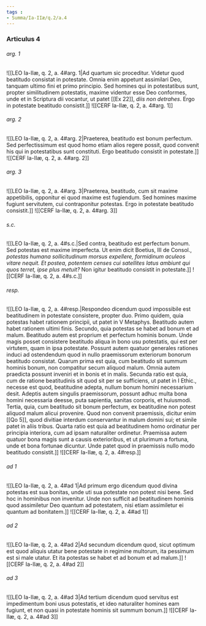 ```yaml
---
tags : 
- Summa/Ia-IIæ/q.2/a.4
---
```


### Articulus 4

###### arg. 1
![[LEO Ia-IIæ, q. 2, a. 4#arg. 1|Ad quartum sic proceditur. Videtur quod beatitudo consistat in potestate. Omnia enim appetunt assimilari Deo, tanquam ultimo fini et primo principio. Sed homines qui in potestatibus sunt, propter similitudinem potestatis, maxime videntur esse Deo conformes, unde et in Scriptura dii vocantur, ut patet [[Ex 22]], *diis non detrahes*. Ergo in potestate beatitudo consistit.]]
![[CERF Ia-IIæ, q. 2, a. 4#arg. 1]]

###### arg. 2
![[LEO Ia-IIæ, q. 2, a. 4#arg. 2|Praeterea, beatitudo est bonum perfectum. Sed perfectissimum est quod homo etiam alios regere possit, quod convenit his qui in potestatibus sunt constituti. Ergo beatitudo consistit in potestate.]]
![[CERF Ia-IIæ, q. 2, a. 4#arg. 2]]

###### arg. 3
![[LEO Ia-IIæ, q. 2, a. 4#arg. 3|Praeterea, beatitudo, cum sit maxime appetibilis, opponitur ei quod maxime est fugiendum. Sed homines maxime fugiunt servitutem, cui contraponitur potestas. Ergo in potestate beatitudo consistit.]]
![[CERF Ia-IIæ, q. 2, a. 4#arg. 3]]

###### s.c.
![[LEO Ia-IIæ, q. 2, a. 4#s.c.|Sed contra, beatitudo est perfectum bonum. Sed potestas est maxime imperfecta. Ut enim dicit Boetius, III de Consol., *potestas humana sollicitudinum morsus expellere, formidinum aculeos vitare nequit. Et postea, potentem censes cui satellites latus ambiunt qui quos terret, ipse plus metuit?* Non igitur beatitudo consistit in potestate.]]
![[CERF Ia-IIæ, q. 2, a. 4#s.c.]]

###### resp.
![[LEO Ia-IIæ, q. 2, a. 4#resp.|Respondeo dicendum quod impossibile est beatitudinem in potestate consistere, propter duo. Primo quidem, quia potestas habet rationem principii, ut patet in V Metaphys. Beatitudo autem habet rationem ultimi finis. Secundo, quia potestas se habet ad bonum et ad malum. Beatitudo autem est proprium et perfectum hominis bonum. Unde magis posset consistere beatitudo aliqua in bono usu potestatis, qui est per virtutem, quam in ipsa potestate. Possunt autem quatuor generales rationes induci ad ostendendum quod in nullo praemissorum exteriorum bonorum beatitudo consistat. Quarum prima est quia, cum beatitudo sit summum hominis bonum, non compatitur secum aliquod malum. Omnia autem praedicta possunt inveniri et in bonis et in malis. Secunda ratio est quia, cum de ratione beatitudinis sit quod sit per se sufficiens, ut patet in I Ethic., necesse est quod, beatitudine adepta, nullum bonum homini necessarium desit. Adeptis autem singulis praemissorum, possunt adhuc multa bona homini necessaria deesse, puta sapientia, sanitas corporis, et huiusmodi. Tertia, quia, cum beatitudo sit bonum perfectum, ex beatitudine non potest aliquod malum alicui provenire. Quod non convenit praemissis, dicitur enim [[Qo 5]], quod divitiae interdum conservantur in malum domini sui; et simile patet in aliis tribus. Quarta ratio est quia ad beatitudinem homo ordinatur per principia interiora, cum ad ipsam naturaliter ordinetur. Praemissa autem quatuor bona magis sunt a causis exterioribus, et ut plurimum a fortuna, unde et bona fortunae dicuntur. Unde patet quod in praemissis nullo modo beatitudo consistit.]]
![[CERF Ia-IIæ, q. 2, a. 4#resp.]]

###### ad 1
![[LEO Ia-IIæ, q. 2, a. 4#ad 1|Ad primum ergo dicendum quod divina potestas est sua bonitas, unde uti sua potestate non potest nisi bene. Sed hoc in hominibus non invenitur. Unde non sufficit ad beatitudinem hominis quod assimiletur Deo quantum ad potestatem, nisi etiam assimiletur ei quantum ad bonitatem.]]
![[CERF Ia-IIæ, q. 2, a. 4#ad 1]]

###### ad 2
![[LEO Ia-IIæ, q. 2, a. 4#ad 2|Ad secundum dicendum quod, sicut optimum est quod aliquis utatur bene potestate in regimine multorum, ita pessimum est si male utatur. Et ita potestas se habet et ad bonum et ad malum.]]
![[CERF Ia-IIæ, q. 2, a. 4#ad 2]]

###### ad 3
![[LEO Ia-IIæ, q. 2, a. 4#ad 3|Ad tertium dicendum quod servitus est impedimentum boni usus potestatis, et ideo naturaliter homines eam fugiunt, et non quasi in potestate hominis sit summum bonum.]]
![[CERF Ia-IIæ, q. 2, a. 4#ad 3]]

